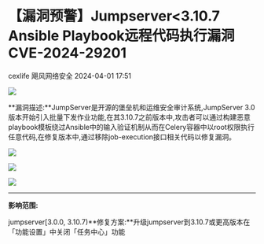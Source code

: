 #  【漏洞预警】Jumpserver<3.10.7 Ansible Playbook远程代码执行漏洞CVE-2024-29201   
cexlife  飓风网络安全   2024-04-01 17:51  
  
![](https://mmbiz.qpic.cn/mmbiz_png/ibhQpAia4xu03xnxx1g6erJAKiaLkA6GwlBswekxxVOQrbu5xe4oSu4YHuNW9WcMf9ibp1bdRvckg1k9KpA3KMj7qg/640?wx_fmt=png&from=appmsg "")  
  
**漏洞描述:**JumpServer是开源的堡垒机和运维安全审计系统,JumpServer 3.0版本开始引入批量下发作业功能,在其3.10.7之前版本中,攻击者可以通过构建恶意playbook模板绕过Ansible中的输入验证机制从而在Celery容器中以root权限执行任意代码,在修复版本中,通过移除job-execution接口相关代码以修复漏洞。  
  
![](https://mmbiz.qpic.cn/mmbiz_png/ibhQpAia4xu03xnxx1g6erJAKiaLkA6GwlBHJgDJwxjy3fv5S831H6sica0iaG1arCLibklARIGSUX0c283q2VicpSIfg/640?wx_fmt=png&from=appmsg "")  
  
![](https://mmbiz.qpic.cn/mmbiz_png/ibhQpAia4xu03xnxx1g6erJAKiaLkA6GwlB0ibYZaXaU0poOWCyPCWucT8tEP0xcsKvUnTO0MPYUlSz3DF9iaJTalzA/640?wx_fmt=png&from=appmsg "")  
  
![](https://mmbiz.qpic.cn/mmbiz_png/ibhQpAia4xu03xnxx1g6erJAKiaLkA6GwlBhD6CPRygXbfdn1anUkZ5ibdXy4hLDARvBOxG2yLecdGZPkoYxeicEUdA/640?wx_fmt=png&from=appmsg "")  
  
****  
**影响范围:**  
  
jumpserver[3.0.0, 3.10.7)**修复方案:**升级jumpserver到3.10.7或更高版本在「功能设置」中关闭「任务中心」功能  
  
